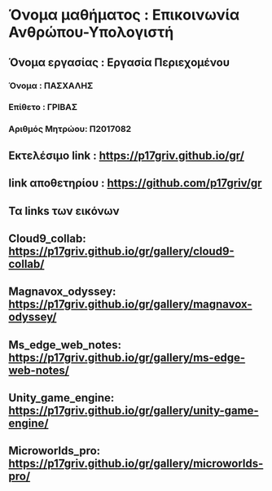 # Όνομα μαθήματος : Επικοινωνία Ανθρώπου-Υπολογιστή
## Όνομα εργασίας : Εργασία Περιεχομένου
### Όνομα : ΠΑΣΧΑΛΗΣ
### Επίθετο : ΓΡΙΒΑΣ
### Αριθμός Μητρώου: Π2017082
 ## Eκτελέσιμο link : https://p17griv.github.io/gr/
 ## link αποθετηρίου : https://github.com/p17griv/gr
 ## Τα links των εικόνων
 ## Cloud9_collab: https://p17griv.github.io/gr/gallery/cloud9-collab/
 ## Magnavox_odyssey: https://p17griv.github.io/gr/gallery/magnavox-odyssey/
 ## Ms_edge_web_notes: https://p17griv.github.io/gr/gallery/ms-edge-web-notes/
 ## Unity_game_engine: https://p17griv.github.io/gr/gallery/unity-game-engine/
 ## Microworlds_pro: https://p17griv.github.io/gr/gallery/microworlds-pro/
